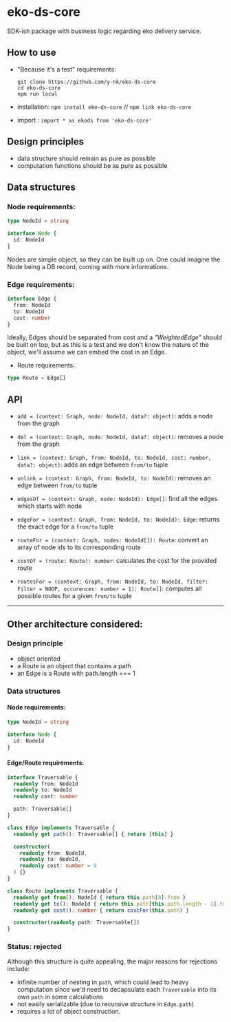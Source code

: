 # eko-ds-core

SDK-ish package with business logic regarding eko delivery service.

## How to use

- "Because it's a test" requirements:
  ```
  git clone https://github.com/y-nk/eko-ds-core
  cd eko-ds-core
  npm run local
  ```

- installation: `npm install eko-ds-core` // `npm link eko-ds-core`

- import : `import * as ekods from 'eko-ds-core'`

## Design principles

- data structure should remain as pure as possible
- computation functions should be as pure as possible

## Data structures

### Node requirements:

```ts
type NodeId = string

interface Node {
  id: NodeId
}
```

Nodes are simple object, so they can be built up on. One could imagine the Node being a DB record, coming with more informations.

### Edge requirements:

```ts
interface Edge {
  from: NodeId
  to: NodeId
  cost: number
}
```

Ideally, Edges should be separated from cost and a _"WeightedEdge"_ should be built on top, but as this is a test and we don't know the nature of the object, we'll assume we can embed the cost in an Edge.

- Route requirements:

```ts
type Route = Edge[]
```

## API

- `add = (context: Graph, node: NodeId, data?: object)`: adds a node from the graph
- `del = (context: Graph, node: NodeId, data?: object)`: removes a node from the graph
- `link = (context: Graph, from: NodeId, to: NodeId, cost: number, data?: object)`: adds an edge between `from/to` tuple
- `unlink = (context: Graph, from: NodeId, to: NodeId)`: removes an edge between `from/to` tuple

- `edgesOf = (context: Graph, node: NodeId): Edge[]`: find all the edges which starts with node
- `edgeFor = (context: Graph, from: NodeId, to: NodeId): Edge`: returns the exact edge for a `from/to` tuple
- `routeFor = (context: Graph, nodes: NodeId[]): Route`: convert an array of node ids to its corresponding route
- `costOf = (route: Route): number`: calculates the cost for the provided route
- `routesFor = (context: Graph, from: NodeId, to: NodeId, filter: Filter = NOOP, occurences: number = 1): Route[]`: computes all possible routes for a given `from/to` tuple

---

## Other architecture considered:

### Design principle

- object oriented
- a Route is an object that contains a path
- an Edge is a Route with path.length === 1

### Data structures

#### Node requirements:

```ts
type NodeId = string

interface Node {
  id: NodeId
}
```

#### Edge/Route requirements:

```ts
interface Traversable {
  readonly from: NodeId
  readonly to: NodeId
  readonly cost: number

  path: Traversable[]
}

class Edge implements Traversable {
  readonly get path(): Traversable[] { return [this] }

  constructor(
    readonly from: NodeId,
    readonly to: NodeId,
    readonly cost: number = 0
  ) {}
}

class Route implements Traversable {
  readonly get from(): NodeId { return this.path[0].from }
  readonly get to(): NodeId { return this.path[this.path.length - 1].to }
  readonly get cost(): number { return costFor(this.path) }

  constructor(readonly path: Traversable[])
}
```

### Status: rejected

Although this structure is quite appealing, the major reasons for rejections include:
- infinite number of nesting in `path`, which could lead to heavy computation since we'd need to decapsulate each `Traversable` into its own `path` in some calculations
- not easily serializable (due to recursive structure in `Edge.path`)
- requires a lot of object construction.
